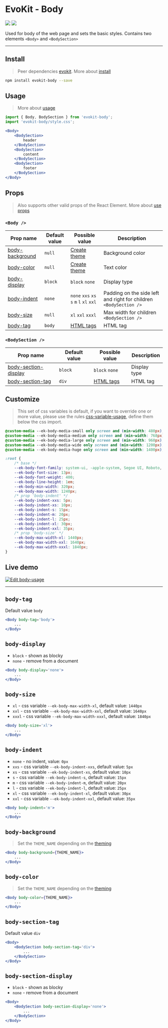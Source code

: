 [evokit]: /packages/evokit/
[CHANGELOG]: /packages/evokit-body/CHANGELOG.md

[css-variable-usage]: //w3schools.com/css/css3_variables.asp
[html-all-tags]: //www.w3schools.com/tags/default.asp

[create_theme]: /docs/base/theme.md
[installation]: /docs/getting-started/installation.md
[quik-start]: /docs/getting-started/quick-start.md
[use-props]: /docs/getting-started/props.md

[body-tag]: #body-tag
[body-section-display]: #body-section-display
[body-section-tag]: #body-section-tag

[body-size]: #body-size
[body-display]: #body-display
[body-indent]: #body-indent
[body-background]: #body-background
[body-color]: #body-color

# EvoKit - Body

[![](https://img.shields.io/npm/v/evokit-body.svg)](https://www.npmjs.com/package/evokit-body)
[![](https://img.shields.io/badge/page-CHANGELOG-42b983)][CHANGELOG]

Used for body of the web page and sets the basic styles. Contains two elements `<Body>` and `<BodySection>`

---

## Install

> Peer dependencies [evokit]. More about [install][installation]

```bash
npm install evokit-body --save
```

## Usage

> More about [usage][quik-start]

```jsx
import { Body, BodySection } from 'evokit-body';
import 'evokit-body/style.css';

<Body>
    <BodySection>
        header
    </BodySection>
    <BodySection>
        content
    </BodySection>
    <BodySection>
        footer
    </BodySection>
</Body>
```

## Props

> Also supports other valid props of the React Element. More about [use props][use-props]

### `<Body />`

| Prop name         | Default value | Possible value | Description    |
|-------------------|---------------|-------------------|-------------|
| [body-background] | `null`        | [Create theme][create_theme]    | Background color   |
| [body-color]      | `null`        | [Create theme][create_theme]    | Text color         |
| [body-display]    | `block`       | `block` `none` | Display type   |
| [body-indent]     | `none`        | `none` `xxs` `xs` `s` `m` `l` `xl` `xxl` | Padding on the side left and right for children `<BodySection />` |
| [body-size]       | `null`        | `xl` `xxl` `xxxl` | Max width for children `<BodySection />` |
| [body-tag]        | `body`        | [HTML tags][html-all-tags] | HTML tag    |

### `<BodySection />`

| Prop name              | Default value | Possible value             | Description |
|------------------------|---------------|----------------------------|-------------|
| [body-section-display] | `block`       | `block` `none`             | Display type   |
| [body-section-tag]     | `div`         | [HTML tags][html-all-tags] | HTML tag    |


## Customize

> This set of css variables is default, if you want to override one or more value, please use the rules [css-variable-usage], define them below the css import.

```css
@custom-media --ek-body-media-small only screen and (min-width: 480px);
@custom-media --ek-body-media-medium only screen and (min-width: 768px);
@custom-media --ek-body-media-large only screen and (min-width: 960px);
@custom-media --ek-body-media-wide only screen and (min-width: 1200px);
@custom-media --ek-body-media-huge only screen and (min-width: 1400px);

:root {
    /* base */
    --ek-body-font-family: system-ui, -apple-system, Segoe UI, Roboto, Ubuntu, Cantarell, Noto Sans, sans-serif;
    --ek-body-font-size: 13px;
    --ek-body-font-weight: 400;
    --ek-body-line-height: 1em;
    --ek-body-min-width: 320px;
    --ek-body-max-width: 1240px;
    /* prop 'body-indent' */
    --ek-body-indent-xxs: 5px;
    --ek-body-indent-xs: 10px;
    --ek-body-indent-s: 15px;
    --ek-body-indent-m: 20px;
    --ek-body-indent-l: 25px;
    --ek-body-indent-xl: 30px;
    --ek-body-indent-xxl: 35px;
    /* prop 'body-size' */
    --ek-body-max-width-xl: 1440px;
    --ek-body-max-width-xxl: 1640px;
    --ek-body-max-width-xxxl: 1840px;
}
```

## Live demo

[![Edit body-usage](https://codesandbox.io/static/img/play-codesandbox.svg)](https://codesandbox.io/embed/bodyusage-kz6ss?fontsize=14&runonclick=0 ':include :type=iframe width=100% height=500px')

---

## `body-tag`

Default value `body`

```jsx
<Body body-tag='body'>
    ...
</Body>
```

## `body-display`

- `block` - shown as blocky
- `none` - remove from a document

```jsx
<Body body-display='none'>
    ...
</Body>
```

## `body-size`

- `xl` - css variable `--ek-body-max-width-xl`, default value: `1440px`
- `xxl` - css variable `--ek-body-max-width-xxl`, default value: `1640px`
- `xxxl` - css variable `--ek-body-max-width-xxxl`, default value: `1840px`

```jsx
<Body body-size='xl'>
    ...
</Body>
```

## `body-indent`

- `none` - no indent, value: `0px`
- `xxs` - css variable `--ek-body-indent-xxs`, default value: `5px`
- `xs` - css variable `--ek-body-indent-xs`, default value: `10px`
- `s` - css variable `--ek-body-indent-s`, default value: `15px`
- `m` - css variable `--ek-body-indent-m`, default value: `20px`
- `l` - css variable `--ek-body-indent-l`, default value: `25px`
- `xl` - css variable `--ek-body-indent-xl`, default value: `30px`
- `xxl` - css variable `--ek-body-indent-xxl`, default value: `35px`

```jsx
<Body body-indent='m'>
    ...
</Body>
```

## `body-background`

> Set the `THEME_NAME` depending on the [theming][create_theme]

```jsx
<Body body-background={THEME_NAME}>
    ...
</Body>
```

## `body-color`

> Set the `THEME_NAME` depending on the [theming][create_theme]

```jsx
<Body body-color={THEME_NAME}>
    ...
</Body>
```

## `body-section-tag`

Default value `div`

```jsx
<Body>
    <BodySection body-section-tag='div'>
        ...
    </BodySection>
</Body>
```

## `body-section-display`

- `block` - shown as blocky
- `none` - remove from a document

```jsx
<Body>
    <BodySection body-section-display='none'>
        ...
    </BodySection>
</Body>
```
